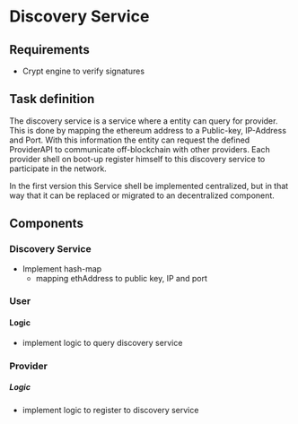 # Discovery Service

## Requirements

* Crypt engine to verify signatures

## Task definition

The discovery service is a service where a entity can query for provider. 
This is done by mapping the ethereum address to a Public-key, IP-Address and Port.
With this information the entity can request the defined ProviderAPI to communicate
off-blockchain with other providers. Each provider shell on boot-up register himself
to this discovery service to participate in the network.

In the first version this Service shell be implemented centralized, but in that way
that it can be replaced or migrated to an decentralized component. 

## Components

### Discovery Service

* Implement hash-map
  * mapping ethAddress to public key, IP and port

### User

#### Logic

* implement logic to query discovery service

### Provider

##### Logic

* implement logic to register to discovery service
